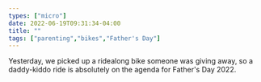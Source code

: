 ```yaml
---
types: ["micro"]
date: 2022-06-19T09:31:34-04:00
title: ""
tags: ["parenting","bikes","Father's Day"]
---
```

Yesterday, we picked up a ridealong bike someone was giving away, so a daddy-kiddo ride is absolutely on the agenda for Father's Day 2022.
